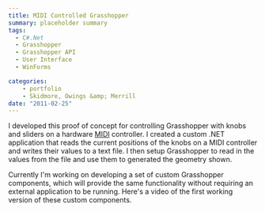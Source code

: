 ```yaml
---
title: MIDI Controlled Grasshopper
summary: placeholder summary
tags:
  - C#.Net
  - Grasshopper
  - Grasshopper API
  - User Interface
  - WinForms

categories:
    - portfolio
    - Skidmore, Owings &amp; Merrill
date: "2011-02-25"
---
```


I developed this proof of concept for controlling Grasshopper with knobs and sliders on a hardware [MIDI](http://en.wikipedia.org/wiki/MIDI) controller. I created a custom .NET application that reads the current positions of the knobs on a MIDI controller and writes their values to a text file. I then setup Grasshopper to read in the values from the file and use them to generated the geometry shown.

Currently I'm working on developing a set of custom Grasshopper components, which will provide the same functionality without requiring an external application to be running. Here's a video of the first working version of these custom components.
